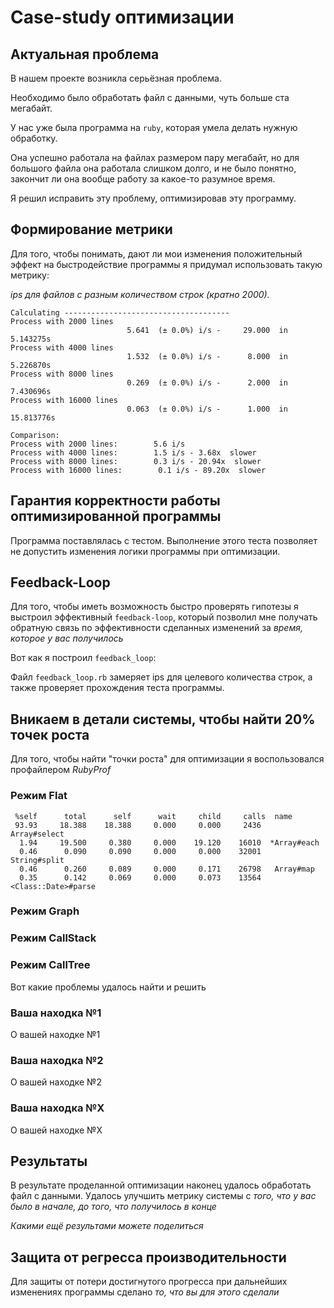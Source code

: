 # Case-study оптимизации

## Актуальная проблема
В нашем проекте возникла серьёзная проблема.

Необходимо было обработать файл с данными, чуть больше ста мегабайт.

У нас уже была программа на `ruby`, которая умела делать нужную обработку.

Она успешно работала на файлах размером пару мегабайт, но для большого файла она работала слишком долго, и не было понятно, закончит ли она вообще работу за какое-то разумное время.

Я решил исправить эту проблему, оптимизировав эту программу.

## Формирование метрики
Для того, чтобы понимать, дают ли мои изменения положительный эффект на быстродействие программы я придумал использовать такую метрику: 

*ips для файлов с разным количеством строк (кратно 2000).*

```
Calculating -------------------------------------
Process with 2000 lines
                          5.641  (± 0.0%) i/s -     29.000  in   5.143275s
Process with 4000 lines
                          1.532  (± 0.0%) i/s -      8.000  in   5.226870s
Process with 8000 lines
                          0.269  (± 0.0%) i/s -      2.000  in   7.430696s
Process with 16000 lines
                          0.063  (± 0.0%) i/s -      1.000  in  15.813776s

Comparison:
Process with 2000 lines:        5.6 i/s
Process with 4000 lines:        1.5 i/s - 3.68x  slower
Process with 8000 lines:        0.3 i/s - 20.94x  slower
Process with 16000 lines:        0.1 i/s - 89.20x  slower
```

## Гарантия корректности работы оптимизированной программы
Программа поставлялась с тестом. Выполнение этого теста позволяет не допустить изменения логики программы при оптимизации.

## Feedback-Loop
Для того, чтобы иметь возможность быстро проверять гипотезы я выстроил эффективный `feedback-loop`, который позволил мне получать обратную связь по эффективности сделанных изменений за *время, которое у вас получилось*

Вот как я построил `feedback_loop`:

Файл `feedback_loop.rb` замеряет ips для целевого количества строк, а также проверяет прохождения теста программы.

## Вникаем в детали системы, чтобы найти 20% точек роста
Для того, чтобы найти "точки роста" для оптимизации я воспользовался профайлером *RubyProf*

### Режим Flat

```
 %self      total      self      wait     child     calls  name
 93.93     18.388    18.388     0.000     0.000     2436   Array#select
  1.94     19.500     0.380     0.000    19.120    16010  *Array#each
  0.46      0.090     0.090     0.000     0.000    32001   String#split
  0.46      0.260     0.089     0.000     0.171    26798   Array#map
  0.35      0.142     0.069     0.000     0.073    13564   <Class::Date>#parse
```

### Режим Graph
### Режим CallStack
### Режим CallTree


Вот какие проблемы удалось найти и решить

### Ваша находка №1
О вашей находке №1

### Ваша находка №2
О вашей находке №2

### Ваша находка №X
О вашей находке №X

## Результаты
В результате проделанной оптимизации наконец удалось обработать файл с данными.
Удалось улучшить метрику системы с *того, что у вас было в начале, до того, что получилось в конце*

*Какими ещё результами можете поделиться*

## Защита от регресса производительности
Для защиты от потери достигнутого прогресса при дальнейших изменениях программы сделано *то, что вы для этого сделали*
